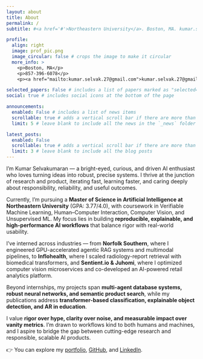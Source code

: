 ```yaml
---
layout: about
title: About
permalink: /
subtitle: #<a href='#'>Northeastern University</a>. Boston, MA. kumar.selvak.27@gmail.com.

profile:
  align: right
  image: prof_pic.png
  image_circular: false # crops the image to make it circular
  more_info: >
    <p>Boston, MA</p>
    <p>857-396-6078</p>
    <p><a href="mailto:kumar.selvak.27@gmail.com">kumar.selvak.27@gmail.com</a></p>

selected_papers: False # includes a list of papers marked as "selected={true}"
social: true # includes social icons at the bottom of the page

announcements:
  enabled: False # includes a list of news items
  scrollable: true # adds a vertical scroll bar if there are more than 3 news items
  limit: 5 # leave blank to include all the news in the `_news` folder

latest_posts:
  enabled: False
  scrollable: true # adds a vertical scroll bar if there are more than 3 new posts items
  limit: 3 # leave blank to include all the blog posts
---
```


I’m Kumar Selvakumaran — a bright-eyed, curious, and driven AI enthusiast who loves turning ideas into robust, precise systems. I thrive at the junction of research and product, iterating fast, learning faster, and caring deeply about responsibility, reliability, and useful outcomes.  

Currently, I’m pursuing a **Master of Science in Artificial Intelligence at Northeastern University** (GPA: 3.77/4.0), with coursework in Verifiable Machine Learning, Human–Computer Interaction, Computer Vision, and Unsupervised ML. My focus lies in building **reproducible, explainable, and high-performance AI workflows** that balance rigor with real-world usability.  

I’ve interned across industries — from **Norfolk Southern**, where I engineered GPU-accelerated agentic RAG systems and multimodal pipelines, to **Inflohealth**, where I scaled radiology-report retrieval with biomedical transformers, and **Sentient.io & Juhomi**, where I optimized computer vision microservices and co-developed an AI-powered retail analytics platform.  

Beyond internships, my projects span **multi-agent database systems, robust neural networks, and semantic product search**, while my publications address **transformer-based classification, explainable object detection, and AR in education**.  

I value **rigor over hype, clarity over noise, and measurable impact over vanity metrics**. I’m drawn to workflows kind to both humans and machines, and I aspire to bridge the gap between cutting-edge research and responsible, scalable AI products.  

👉 You can explore my [portfolio](https://www.datascienceportfol.io/kumarselvakumaran), [GitHub](https://github.com/kumar-selvakumaran), and [LinkedIn](https://www.linkedin.com/in/kumar-selva/).  
